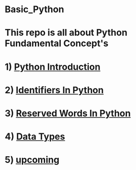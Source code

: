 # Basic_Python
 # This repo is all about Python Fundamental Concept's 
 # 1) [Python Introduction](https://github.com/mayur-data-science/Basic_Python/blob/main/python_introduction.py)
 # 2) [Identifiers In Python](https://github.com/mayur-data-science/Basic_Python/blob/main/identifiers.py)
 # 3) [Reserved Words In Python](https://github.com/mayur-data-science/Basic_Python/blob/main/reserved_words.py)
 # 4) [Data Types](https://github.com/mayur-data-science/Basic_Python/blob/main/data_types.py)
 # 5) [upcoming](upcomingg)
